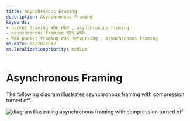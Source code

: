 ```yaml
---
title: Asynchronous Framing
description: Asynchronous Framing
keywords:
- packet framing WDK WAN , asynchronous framing
- asynchronous framing WDK WAN
- WAN packet framing WDK networking , asynchronous framing
ms.date: 04/20/2017
ms.localizationpriority: medium
---
```


# Asynchronous Framing





The following diagram illustrates asynchronous framing with compression turned off.

![diagram illustrating asynchronous framing with compression turned off](images/ng10f1.png)

 

 





